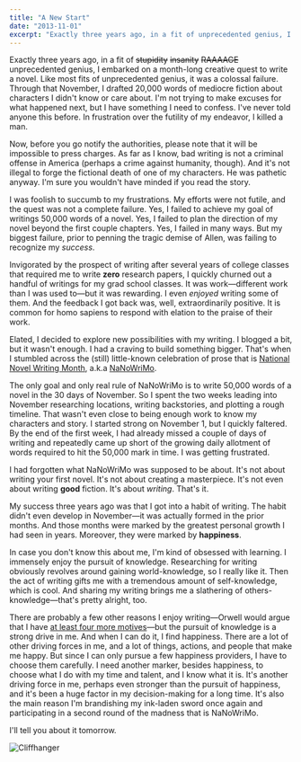 ```yaml
---
title: "A New Start"
date: "2013-11-01"
excerpt: "Exactly three years ago, in a fit of unprecedented genius, I embarked on a month-long creative quest. Like most fits of unprecedented genius, it was a colossal failure. I'm not trying to make excuses for what happened next, but I have something I need to confess."
---
```


Exactly three years ago, in a fit of ~~stupidity~~ ~~insanity~~ ~~RAAAAGE~~ unprecedented genius, I embarked on a month-long creative quest to write a novel. Like most fits of unprecedented genius, it was a colossal failure. Through that November, I drafted 20,000 words of mediocre fiction about characters I didn't know or care about. I'm not trying to make excuses for what happened next, but I have something I need to confess. I've never told anyone this before. In frustration over the futility of my endeavor, I killed a man.

Now, before you go notify the authorities, please note that it will be impossible to press charges. As far as I know, bad writing is not a criminal offense in America (perhaps a crime against humanity, though). And it's not illegal to forge the fictional death of one of my characters. He was pathetic anyway. I'm sure you wouldn't have minded if you read the story.

I was foolish to succumb to my frustrations. My efforts were not futile, and the quest was not a complete failure. Yes, I failed to achieve my goal of writings 50,000 words of a novel. Yes, I failed to plan the direction of my novel beyond the first couple chapters. Yes, I failed in many ways. But my biggest failure, prior to penning the tragic demise of Allen, was failing to recognize my *success*.

Invigorated by the prospect of writing after several years of college classes that required me to write **zero** research papers, I quickly churned out a handful of writings for my grad school classes. It was work—different work than I was used to—but it was rewarding. I even _enjoyed_ writing some of them. And the feedback I got back was, well, extraordinarily positive. It is common for homo sapiens to respond with elation to the praise of their work.

Elated, I decided to explore new possibilities with my writing. I blogged a bit, but it wasn't enough. I had a craving to build something bigger. That's when I stumbled across the (still) little-known celebration of prose that is [National Novel Writing Month][nano], a.k.a [NaNoWriMo][nano].

The only goal and only real rule of NaNoWriMo is to write 50,000 words of a novel in the 30 days of November. So I spent the two weeks leading into November researching locations, writing backstories, and plotting a rough timeline. That wasn't even close to being enough work to know my characters and story. I started strong on November 1, but I quickly faltered. By the end of the first week, I had already missed a couple of days of writing and repeatedly came up short of the growing daily allotment of words required to hit the 50,000 mark in time. I was getting frustrated.

I had forgotten what NaNoWriMo was supposed to be about. It's not about writing your first novel. It's not about creating a masterpiece. It's not even about writing **good** fiction. It's about _writing_. That's it.

My success three years ago was that I got into a habit of writing. The habit didn't even develop in November—it was actually formed in the prior months. And those months were marked by the greatest personal growth I had seen in years. Moreover, they were marked by **happiness**.

In case you don't know this about me, I'm kind of obsessed with learning. I immensely enjoy the pursuit of knowledge. Researching for writing obviously revolves around gaining world-knowledge, so I really like it. Then the act of writing gifts me with a tremendous amount of self-knowledge, which is cool. And sharing my writing brings me a slathering of others-knowledge—that's pretty alright, too.

There are probably a few other reasons I enjoy writing—Orwell would argue that I have [at least four more motives][orwell]—but the pursuit of knowledge is a strong drive in me. And when I can do it, I find happiness. There are a lot of other driving forces in me, and a lot of things, actions, and people that make me happy. But since I can only pursue a few happiness providers, I have to choose them carefully. I need another marker, besides happiness, to choose what I do with my time and talent, and I know what it is. It's another driving force in me, perhaps even stronger than the pursuit of happiness, and it's been a huge factor in my decision-making for a long time. It's also the main reason I'm brandishing my ink-laden sword once again and participating in a second round of the madness that is NaNoWriMo.

I'll tell you about it tomorrow.

![Cliffhanger][cliff]


[nano]: http://nanowrimo.org/
[orwell]: http://en.wikipedia.org/wiki/Why_I_Write#Four_motives_for_writing
[cliff]: http://d.pr/i/dkS7+
